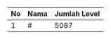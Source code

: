 | No | Nama            | Jumlah Level |
|----|-----------------|--------------|
| 1  | #    |    5087        |
